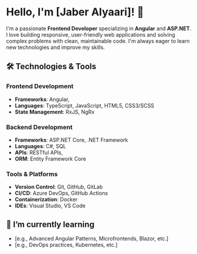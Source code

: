 # Hello, I'm [Jaber Alyaari]! 👋

I'm a passionate **Frontend Developer** specializing in **Angular** and **ASP.NET**. I love building responsive, user-friendly web applications and solving complex problems with clean, maintainable code. I'm always eager to learn new technologies and improve my skills.

## 🛠️ Technologies & Tools

### Frontend Development
- **Frameworks**: Angular,
- **Languages**: TypeScript, JavaScript, HTML5, CSS3/SCSS
- **State Management**: RxJS, NgRx 


### Backend Development
- **Frameworks**: ASP.NET Core, .NET Framework
- **Languages**: C#, SQL
- **APIs**: RESTful APIs,
- **ORM**: Entity Framework Core

### Tools & Platforms
- **Version Control**: Git, GitHub, GitLab
- **CI/CD**: Azure DevOps, GitHub Actions
- **Containerization**: Docker 
- **IDEs**: Visual Studio, VS Code

## 🌱 I’m currently learning
- [e.g., Advanced Angular Patterns, Microfrontends, Blazor, etc.]
- [e.g., DevOps practices, Kubernetes, etc.]
